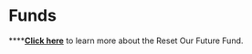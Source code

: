 # Funds

\*\*\*\*[**Click here**](https://www.reset.tech/open-calls/reset-our-future-fund/) to learn more about the Reset Our Future Fund.


